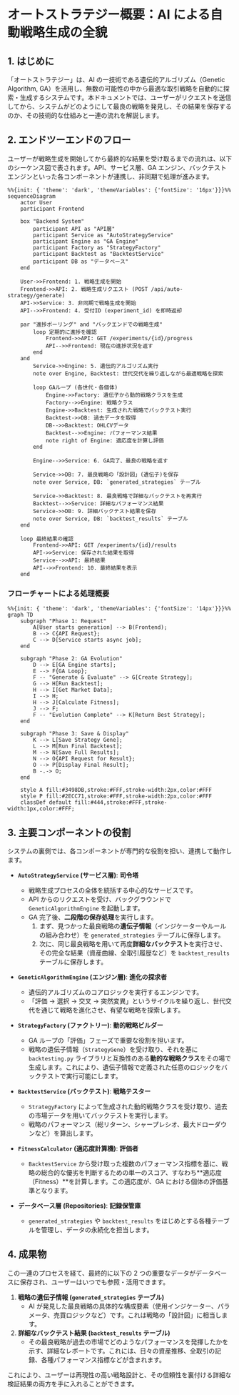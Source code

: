 # オートストラテジー概要：AI による自動戦略生成の全貌

## 1. はじめに

「オートストラテジー」は、AI の一技術である遺伝的アルゴリズム（Genetic Algorithm, GA）を活用し、無数の可能性の中から最適な取引戦略を自動的に探索・生成するシステムです。本ドキュメントでは、ユーザーがリクエストを送信してから、システムがどのようにして最良の戦略を発見し、その結果を保存するのか、その技術的な仕組みと一連の流れを解説します。

## 2. エンドツーエンドのフロー

ユーザーが戦略生成を開始してから最終的な結果を受け取るまでの流れは、以下のシーケンス図で表されます。API、サービス層、GA エンジン、バックテストエンジンといった各コンポーネントが連携し、非同期で処理が進みます。

```mermaid
%%{init: { 'theme': 'dark', 'themeVariables': {'fontSize': '16px'}}}%%
sequenceDiagram
    actor User
    participant Frontend

    box "Backend System"
        participant API as "API層"
        participant Service as "AutoStrategyService"
        participant Engine as "GA Engine"
        participant Factory as "StrategyFactory"
        participant Backtest as "BacktestService"
        participant DB as "データベース"
    end

    User->>Frontend: 1. 戦略生成を開始
    Frontend->>API: 2. 戦略生成リクエスト (POST /api/auto-strategy/generate)
    API->>Service: 3. 非同期で戦略生成を開始
    API-->>Frontend: 4. 受付ID (experiment_id) を即時返却

    par "進捗ポーリング" and "バックエンドでの戦略生成"
        loop 定期的に進捗を確認
            Frontend->>API: GET /experiments/{id}/progress
            API-->>Frontend: 現在の進捗状況を返す
        end
    and
        Service->>Engine: 5. 遺伝的アルゴリズム実行
        note over Engine, Backtest: 世代交代を繰り返しながら最適戦略を探索

        loop GAループ (各世代・各個体)
            Engine->>Factory: 遺伝子から動的戦略クラスを生成
            Factory-->>Engine: 戦略クラス
            Engine->>Backtest: 生成された戦略でバックテスト実行
            Backtest->>DB: 過去データを取得
            DB-->>Backtest: OHLCVデータ
            Backtest-->>Engine: パフォーマンス結果
            note right of Engine: 適応度を計算し評価
        end

        Engine-->>Service: 6. GA完了、最良の戦略を返す

        Service->>DB: 7. 最良戦略の「設計図」(遺伝子)を保存
        note over Service, DB: `generated_strategies` テーブル

        Service->>Backtest: 8. 最良戦略で詳細なバックテストを再実行
        Backtest-->>Service: 詳細なパフォーマンス結果
        Service->>DB: 9. 詳細バックテスト結果を保存
        note over Service, DB: `backtest_results` テーブル
    end

    loop 最終結果の確認
        Frontend->>API: GET /experiments/{id}/results
        API->>Service: 保存された結果を取得
        Service-->>API: 最終結果
        API-->>Frontend: 10. 最終結果を表示
    end
```

### フローチャートによる処理概要

```mermaid
%%{init: { 'theme': 'dark', 'themeVariables': {'fontSize': '14px'}}}%%
graph TD
    subgraph "Phase 1: Request"
        A[User starts generation] --> B(Frontend);
        B --> C{API Request};
        C --> D[Service starts async job];
    end

    subgraph "Phase 2: GA Evolution"
        D --> E[GA Engine starts];
        E --> F{GA Loop};
        F -- "Generate & Evaluate" --> G[Create Strategy];
        G --> H[Run Backtest];
        H --> I[Get Market Data];
        I --> H;
        H --> J[Calculate Fitness];
        J --> F;
        F -- "Evolution Complete" --> K[Return Best Strategy];
    end

    subgraph "Phase 3: Save & Display"
        K --> L[Save Strategy Gene];
        L --> M[Run Final Backtest];
        M --> N[Save Full Results];
        N --> O{API Request for Result};
        O --> P[Display Final Result];
        B -.-> O;
    end

    style A fill:#3498DB,stroke:#FFF,stroke-width:2px,color:#FFF
    style P fill:#2ECC71,stroke:#FFF,stroke-width:2px,color:#FFF
    classDef default fill:#444,stroke:#FFF,stroke-width:1px,color:#FFF;
```

## 3. 主要コンポーネントの役割

システムの裏側では、各コンポーネントが専門的な役割を担い、連携して動作します。

- **`AutoStrategyService` (サービス層)**: **司令塔**

  - 戦略生成プロセスの全体を統括する中心的なサービスです。
  - API からのリクエストを受け、バックグラウンドで `GeneticAlgorithmEngine` を起動します。
  - GA 完了後、**二段階の保存処理**を実行します。
    1.  まず、見つかった最良戦略の**遺伝子情報**（インジケーターやルールの組み合わせ）を `generated_strategies` テーブルに保存します。
    2.  次に、同じ最良戦略を用いて再度**詳細なバックテスト**を実行させ、その完全な結果（資産曲線、全取引履歴など）を `backtest_results` テーブルに保存します。

- **`GeneticAlgorithmEngine` (エンジン層)**: **進化の探求者**

  - 遺伝的アルゴリズムのコアロジックを実行するエンジンです。
  - 「評価 → 選択 → 交叉 → 突然変異」というサイクルを繰り返し、世代交代を通じて戦略を進化させ、有望な戦略を探索します。

- **`StrategyFactory` (ファクトリー)**: **動的戦略ビルダー**

  - GA ループの「評価」フェーズで重要な役割を担います。
  - 戦略の遺伝子情報（`StrategyGene`）を受け取り、それを基に `backtesting.py` ライブラリと互換性のある**動的な戦略クラス**をその場で生成します。これにより、遺伝子情報で定義された任意のロジックをバックテストで実行可能にします。

- **`BacktestService` (バックテスト)**: **戦略テスター**

  - `StrategyFactory` によって生成された動的戦略クラスを受け取り、過去の市場データを用いてバックテストを実行します。
  - 戦略のパフォーマンス（総リターン、シャープレシオ、最大ドローダウンなど）を算出します。

- **`FitnessCalculator` (適応度計算機)**: **評価者**

  - `BacktestService` から受け取った複数のパフォーマンス指標を基に、戦略の総合的な優劣を判断するための単一のスコア、すなわち**適応度（Fitness）**を計算します。この適応度が、GA における個体の評価基準となります。

- **データベース層 (Repositories)**: **記録保管庫**
  - `generated_strategies` や `backtest_results` をはじめとする各種テーブルを管理し、データの永続化を担当します。

## 4. 成果物

この一連のプロセスを経て、最終的に以下の 2 つの重要なデータがデータベースに保存され、ユーザーはいつでも参照・活用できます。

1.  **戦略の遺伝子情報 (`generated_strategies` テーブル)**
    - AI が発見した最良戦略の具体的な構成要素（使用インジケーター、パラメータ、売買ロジックなど）です。これは戦略の「設計図」に相当します。
2.  **詳細なバックテスト結果 (`backtest_results` テーブル)**
    - その最良戦略が過去の市場でどのようなパフォーマンスを発揮したかを示す、詳細なレポートです。これには、日々の資産推移、全取引の記録、各種パフォーマンス指標などが含まれます。

これにより、ユーザーは再現性の高い戦略設計と、その信頼性を裏付ける詳細な検証結果の両方を手に入れることができます。
